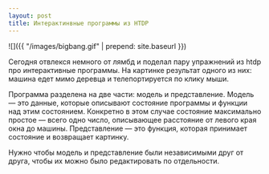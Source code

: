 ```yaml
---
layout: post
title: Интерактинвные программы из HTDP
---
```


![]({{ "/images/bigbang.gif" | prepend: site.baseurl }})

Сегодня отвлекся немного от лямбд и поделал пару упражнений из htdp про интерактивные программы. На картинке результат одного из них: машина едет мимо деревца и телепортируется по клику мыши.

Программа разделена на две части: модель и представление. Модель — это данные, которые описывают состояние программы и функции над этим состоянием. Конкретно в этом случае состояние максимально простое — всего одно число, описывающее расстояние от левого края окна до машины. Представление — это функция, которая принимает состояние и возвращает картинку. 

Нужно чтобы модель и представление были независимыми друг от друга, чтобы их можно было редактировать по отдельности.
